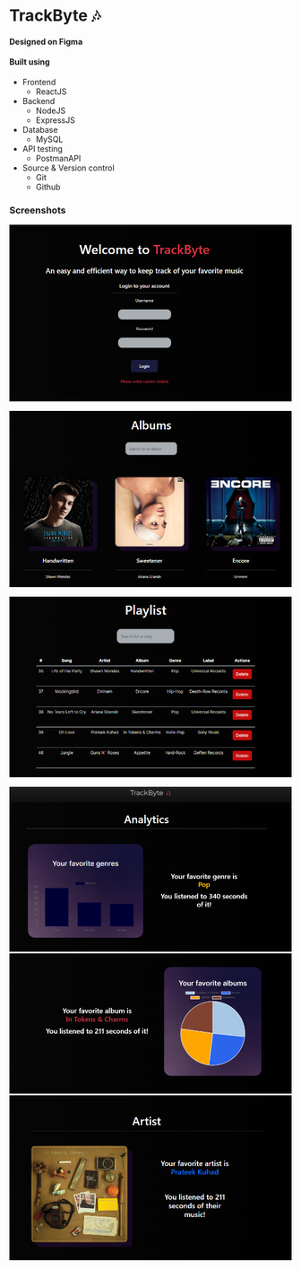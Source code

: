 # TrackByte 🎶
#### Designed on Figma
#### Built using 
  * Frontend
     * ReactJS 
  * Backend     
     * NodeJS 
     * ExpressJS
  * Database    
     * MySQL
  * API testing  
     * PostmanAPI
  * Source & Version control 
     * Git 
     * Github
     
### Screenshots
![home](./home.PNG)

![albums](./Capture.PNG)

![playlist](./playlist.PNG)

![analytics](./analytics.PNG)
![analytics2](./analytics2.PNG)
![analytics3](./analytics3.PNG)

